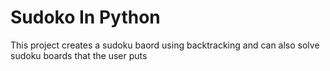 # Sudoko In Python

This project creates a sudoku baord using backtracking and can also solve sudoku boards that the user puts
